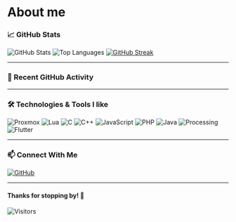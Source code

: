 # About me

### 📈 GitHub Stats

![GitHub Stats](https://github-readme-stats-xi-livid-41.vercel.app/api?username=alexxasO&show_icons=true&theme=dark)
![Top Languages](https://github-readme-stats-xi-livid-41.vercel.app/api/top-langs/?username=alexxasO&layout=compact&theme=dark)
[![GitHub Streak](https://streak-stats.demolab.com?user=alexxasO)](https://git.io/streak-stats)

---

### 🚀 Recent GitHub Activity

<!--START_SECTION:activity-->
<!--END_SECTION:activity-->

---

### 🛠️ Technologies & Tools I like

![Proxmox](https://img.shields.io/badge/Proxmox-F47E00?style=for-the-badge&logo=proxmox&logoColor=white)
![Lua](https://img.shields.io/badge/Lua-2C2D72?style=for-the-badge&logo=lua&logoColor=white)
![C](https://img.shields.io/badge/C-A8B9CC?style=for-the-badge&logo=c&logoColor=black)
![C++](https://img.shields.io/badge/C++-00599C?style=for-the-badge&logo=c%2B%2B&logoColor=white)
![JavaScript](https://img.shields.io/badge/JavaScript-F7DF1E?style=for-the-badge&logo=javascript&logoColor=black)
![PHP](https://img.shields.io/badge/PHP-777BB4?style=for-the-badge&logo=php&logoColor=white)
![Java](https://img.shields.io/badge/Java-007396?style=for-the-badge&logo=java&logoColor=white)
![Processing](https://img.shields.io/badge/Processing-0096D5?style=for-the-badge&logo=processing-foundation&logoColor=white)
![Flutter](https://img.shields.io/badge/Flutter-02569B?style=for-the-badge&logo=flutter&logoColor=white)

---

### 📫 Connect With Me

[![GitHub](https://img.shields.io/badge/GitHub-333?style=flat&logo=github)](https://github.com/alexxasO)

---

#### Thanks for stopping by! 🚀

![Visitors](https://api.visitorbadge.io/api/visitors?path=alexxasO&countColor=%23263759)
